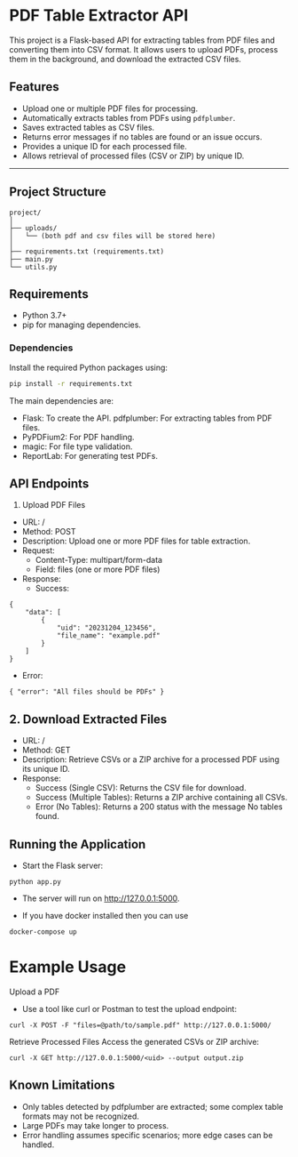 # PDF Table Extractor API

This project is a Flask-based API for extracting tables from PDF files and converting them into CSV format. It allows users to upload PDFs, process them in the background, and download the extracted CSV files.

## Features

- Upload one or multiple PDF files for processing.
- Automatically extracts tables from PDFs using `pdfplumber`.
- Saves extracted tables as CSV files.
- Returns error messages if no tables are found or an issue occurs.
- Provides a unique ID for each processed file.
- Allows retrieval of processed files (CSV or ZIP) by unique ID.

---

## Project Structure
```
project/
│
├── uploads/
│   └── (both pdf and csv files will be stored here)
│
├── requirements.txt (requirements.txt)
├── main.py
└── utils.py
```

## Requirements

- Python 3.7+
- pip for managing dependencies.

### Dependencies

Install the required Python packages using:

```bash
pip install -r requirements.txt
```

The main dependencies are:

- Flask: To create the API.
pdfplumber: For extracting tables from PDF files.
- PyPDFium2: For PDF handling.
- magic: For file type validation.
- ReportLab: For generating test PDFs.

## API Endpoints
1. Upload PDF Files
- URL: /
- Method: POST
- Description: Upload one or more PDF files for table extraction.
- Request:
    - Content-Type: multipart/form-data
    - Field: files (one or more PDF files)
-  Response:
    - Success:
```
{
    "data": [
        {
            "uid": "20231204_123456",
            "file_name": "example.pdf"
        }
    ]
}
```
- Error:

```
{ "error": "All files should be PDFs" }
```
## 2. Download Extracted Files

- URL: /<uid>
- Method: GET
- Description: Retrieve CSVs or a ZIP archive for a processed PDF using its unique ID.
- Response:
    - Success (Single CSV): Returns the CSV file for download.
    - Success (Multiple Tables): Returns a ZIP archive containing all CSVs.
    - Error (No Tables): Returns a 200 status with the message No tables found.
## Running the Application
- Start the Flask server:

```
python app.py
```
- The server will run on http://127.0.0.1:5000.

- If you have docker installed then you can use 
```
docker-compose up
```

# Example Usage
Upload a PDF
- Use a tool like curl or Postman to test the upload endpoint:

```
curl -X POST -F "files=@path/to/sample.pdf" http://127.0.0.1:5000/
```
Retrieve Processed Files
Access the generated CSVs or ZIP archive:

```
curl -X GET http://127.0.0.1:5000/<uid> --output output.zip
```


## Known Limitations
- Only tables detected by pdfplumber are extracted; some complex table formats may not be recognized.
- Large PDFs may take longer to process.
- Error handling assumes specific scenarios; more edge cases can be handled.
